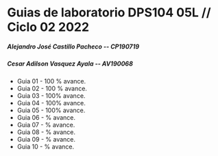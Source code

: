 # **Guias de laboratorio DPS104 05L // Ciclo 02 2022**
#####  Alejandro José Castillo Pacheco  -- CP190719 
##### Cesar Adilson Vasquez Ayala -- AV190068 
- Guia 01 - 100 % avance.
- Guia 02 -  100 % avance.
- Guia 03 -  100% avance.
- Guia 04 -  100% avance.
- Guia 05 -  100% avance.
- Guia 06 -  % avance.
- Guia 07 -  % avance.
- Guia 08 -  % avance.
- Guia 09 -  % avance.
- Guia 10 -  % avance.
